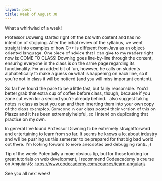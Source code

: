 ```yaml
---
layout: post
title: Week of August 30
---
```


What a whirlwind of a week! 

Professor Downing started right off the bat with content and has no intention of stopping. After the initial review of the syllabus, we went straight into examples of how C++ is different from Java as an object-oriented language. One piece of advice that I can give to my readers right now is: COME TO CLASS! Downing goes line-by-line through the content, ensuring everyone in the class is on the same page regarding its functionality. For an added bit of fun, however, he calls on students alphabetically to make a guess on what is happening on each line, so if you're not in class it will be noticed (and you will miss important content). 

So far I've found the pace to be a little fast, but fairly reasonable. You'd better grab that extra cup of coffee before class, though, because if you zone out even for a second you're already behind. I also suggest taking notes in class as best you can and then inserting them into your own copy of the class examples. Someone in our class posted their version of this on Piazza and it has been extremely helpful, so I intend on duplicating that practice on my own. 

In general I've found Professor Downing to be extremely straightforward and entertaining to learn from so far. It seems he knows a lot about industry and will be pushing us this semester to be prepared for that big bad world out there. I'm looking forward to more anecdotes and debugging rants. ;)

Tip of the week: 
Potentially a more obvious tip, but for those looking for great tutorials on web development, I recommend Codeacademy's course on AngularJS: https://www.codecademy.com/courses/learn-angularjs


See you all next week!
